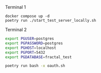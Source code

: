 Terminal 1
```
docker compose up -d
poetry run ./start_test_server_locally.sh
```

Terminal 2
```bash
export PGUSER=postgres
export PGPASSWORD=postgres
export PGHOST=localhost
export PGPORT=5432
export PGDATABASE=fractal_test

poetry run bash -x oauth.sh
```
